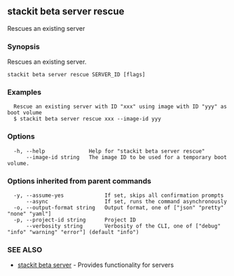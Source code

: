 ## stackit beta server rescue

Rescues an existing server

### Synopsis

Rescues an existing server.

```
stackit beta server rescue SERVER_ID [flags]
```

### Examples

```
  Rescue an existing server with ID "xxx" using image with ID "yyy" as boot volume
  $ stackit beta server rescue xxx --image-id yyy
```

### Options

```
  -h, --help              Help for "stackit beta server rescue"
      --image-id string   The image ID to be used for a temporary boot volume.
```

### Options inherited from parent commands

```
  -y, --assume-yes             If set, skips all confirmation prompts
      --async                  If set, runs the command asynchronously
  -o, --output-format string   Output format, one of ["json" "pretty" "none" "yaml"]
  -p, --project-id string      Project ID
      --verbosity string       Verbosity of the CLI, one of ["debug" "info" "warning" "error"] (default "info")
```

### SEE ALSO

* [stackit beta server](./stackit_beta_server.md)	 - Provides functionality for servers

